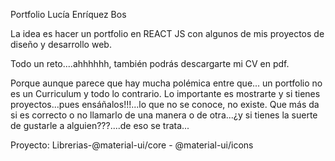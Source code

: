 Portfolio Lucía Enríquez Bos

La idea es hacer un portfolio en REACT JS con algunos de mis proyectos de diseño y desarrollo web.

Todo un reto....ahhhhhh, también podrás descargarte mi CV en pdf.

Porque aunque parece que hay mucha polémica entre que... un portfolio no es un Curriculum y todo lo contrario.
Lo importante es mostrarte y si tienes proyectos...pues ensáñalos!!!...lo que no se conoce, no existe. Que más da si es correcto o no llamarlo de una manera o de otra...¿y si tienes la suerte de gustarle a alguien???....de eso se trata...

Proyecto:
Librerias-@material-ui/core - @material-ui/icons
